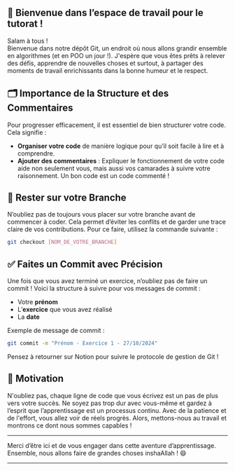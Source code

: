 ## 👋 Bienvenue dans l’espace de travail pour le tutorat !

Salam à tous !  
Bienvenue dans notre dépôt Git, un endroit où nous allons grandir ensemble en algorithmes (et en POO un jour !). J'espère que vous êtes prêts à relever des défis, apprendre de nouvelles choses et surtout, à partager des moments de travail enrichissants dans la bonne humeur et le respect.

## 🗂️ Importance de la Structure et des Commentaires

Pour progresser efficacement, il est essentiel de bien structurer votre code. Cela signifie :
- **Organiser votre code** de manière logique pour qu’il soit facile à lire et à comprendre.
- **Ajouter des commentaires** : Expliquer le fonctionnement de votre code aide non seulement vous, mais aussi vos camarades à suivre votre raisonnement. Un bon code est un code commenté !

## 🌿 Rester sur votre Branche

N’oubliez pas de toujours vous placer sur votre branche avant de commencer à coder. Cela permet d’éviter les conflits et de garder une trace claire de vos contributions. Pour ce faire, utilisez la commande suivante :
```bash
git checkout [NOM_DE_VOTRE_BRANCHE]
```

## ✅ Faites un Commit avec Précision

Une fois que vous avez terminé un exercice, n’oubliez pas de faire un commit ! Voici la structure à suivre pour vos messages de commit :
- Votre **prénom**
- L’**exercice** que vous avez réalisé
- La **date**

Exemple de message de commit :
```bash
git commit -m "Prénom - Exercice 1 - 27/10/2024"
```
Pensez à retourner sur Notion pour suivre le protocole de gestion de Git !

## 💪 Motivation

N'oubliez pas, chaque ligne de code que vous écrivez est un pas de plus vers votre succès. Ne soyez pas trop dur avec vous-même et gardez à l’esprit que l’apprentissage est un processus continu. Avec de la patience et de l'effort, vous allez voir de réels progrès. Alors, mettons-nous au travail et montrons ce dont nous sommes capables !

---

Merci d’être ici et de vous engager dans cette aventure d’apprentissage. Ensemble, nous allons faire de grandes choses inshaAllah ! 😄

---

